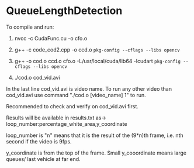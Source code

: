 # QueueLengthDetection
To compile and run:
1. nvcc -c CudaFunc.cu -o cfo.o

2. g++ -c code_cod2.cpp -o ccd.o `pkg-config --cflags --libs opencv`

3. g++ -o cod.o ccd.o cfo.o -L/usr/local/cuda/lib64 -lcudart `pkg-config --cflags --libs opencv`

4. ./cod.o cod_vid.avi

In the last line cod_vid.avi is video name. To run any other video than cod_vid.avi use command "./cod.o [video_name] 1" to run.

Recommended to check and verify on cod_vid.avi first.

Results will be available in results.txt as-> loop_number:percentage_white_area,y_coordinate

loop_number is "n" means that it is the result of the (9*n)th frame, i.e. nth second if the video is 9fps.

y_coordinate is from the top of the frame. Small y_cooordinate means large queues/ last vehicle at far end.
